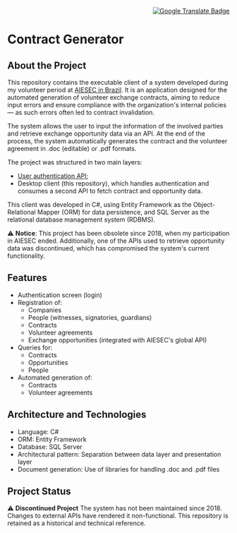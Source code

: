<p align="right">
  <a href="https://github.com/guialmeidan/projetoContratos/blob/master/README-pt.md">
    <img src="https://img.shields.io/badge/PORTUGUESE-4285F4?style=flat&logo=googletranslate&logoColor=white" alt="Google Translate Badge">
  </a>
</p>

# Contract Generator

## About the Project

This repository contains the executable client of a system developed during my volunteer period at [AIESEC in Brazil](https://aiesec.org.br/). It is an application designed for the automated generation of volunteer exchange contracts, aiming to reduce input errors and ensure compliance with the organization's internal policies — as such errors often led to contract invalidation.

The system allows the user to input the information of the involved parties and retrieve exchange opportunity data via an API. At the end of the process, the system automatically generates the contract and the volunteer agreement in .doc (editable) or .pdf formats.

The project was structured in two main layers:

- [User authentication API](https://github.com/guialmeidan/apiContratos);
- Desktop client (this repository), which handles authentication and consumes a second API to fetch contract and opportunity data.

This client was developed in C#, using Entity Framework as the Object-Relational Mapper (ORM) for data persistence, and SQL Server as the relational database management system (RDBMS).

⚠️ **Notice**: This project has been obsolete since 2018, when my participation in AIESEC ended. Additionally, one of the APIs used to retrieve opportunity data was discontinued, which has compromised the system's current functionality.

## Features

- Authentication screen (login)
- Registration of:
    - Companies
    - People (witnesses, signatories, guardians)
    - Contracts
    - Volunteer agreements
    - Exchange opportunities (integrated with AIESEC's global API)
- Queries for:
    - Contracts
    - Opportunities
    - People
- Automated generation of:
    - Contracts
    - Volunteer agreements

## Architecture and Technologies

- Language: C#
- ORM: Entity Framework
- Database: SQL Server
- Architectural pattern: Separation between data layer and presentation layer
- Document generation: Use of libraries for handling .doc and .pdf files

## Project Status

⚠️ **Discontinued Project**
The system has not been maintained since 2018. Changes to external APIs have rendered it non-functional. This repository is retained as a historical and technical reference.
